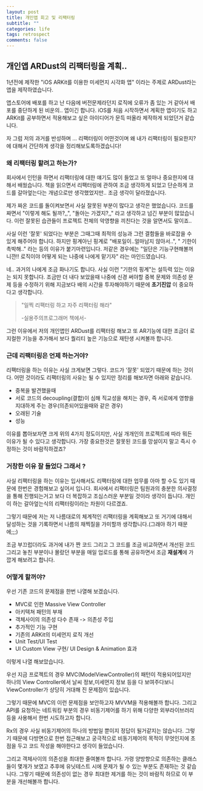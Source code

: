 ```yaml
---
layout: post
title: 개인앱 회고 및 리팩터링
subtitle: ""
categories: life
tags: retrospect
comments: false
--- 
```


## 개인앱 ARDust의 리팩터링을 계획..



1년전에 제작한 "iOS ARKit를 이용한 미세먼지 시각화 앱" 이라는 주제로  ARDust라는 앱을 제작하였습니다.

앱스토어에 배포를 하고 난 다음에 버전문제라던지 로직에 오류가 좀 있는 거 같아서 배포를 중단하게 된 비운의.. 앱이긴 합니다. iOS를 처음 시작하면서 계획한 앱이기도 하고 ARKit를 공부하면서 적용해보고 싶은 아이디어가 문득 떠올라 제작하게 되었던거 같습니다.

자 그럼 저의 과거를 반성하며 ... 리팩터링이 어떤것이며 왜 내가 리팩터링이 필요한지? 에 대해서 간단하게 생각을 정리해보도록하겠습니다!



### 왜 리팩터링 할려고 하는가?

회사에서 인턴을 하면서 리팩터링에 대한 얘기도 많이 들었고 또 얼마나 중요한지에 대해서 배웠습니다. 책을 읽으면서 리팩터링에 관하여 조금 생각하게 되었고 단순하게 코드를 갈아엎는다는 개념으로만 생각했었지만.. 조금 생각이 달라졌습니다.

제가 짜온 코드를 돌이켜보면서 사실 잘못된 부분이 많다고 생각은 했었습니다. 코드를 짜면서 "이렇게 해도 될까?,,", "돌아는 가겠지?,," 라고 생각하고 넘긴 부분이 많았습니다. 이런 잘못된 습관들이 프로젝트 전체의 악영향을 끼친다는 것을 알면서도 말이죠..

사실 이런 '잘못' 되었다는 부분은 그때그때 최적의 성능과 그런 결함들을 바로잡을 수 있게 해주어야 합니다. 하지만 핑계아닌 핑계로 "배포일이..얼마남지 않아서..", " 기한이 촉박해.." 라는 등의 이유가 붙기마련입니다. 저같은 경우에는 "일단은 기능구현해볼꺼니깐!! 로직이야 어떻게 되는 나중에 나에게 맡기자" 라는 마인드였습니다.

네.. 과거의 나에게 조금 화나기도 합니다. 사실 이런 "기한의 핑계"는 설득력 있는 이유는 되지 못합니다. 조금만 더 내다 보았을때  나중에 신경 써야할 중복 문제와 의존성 문제 등을 수정하기 위해 지금보다 배의 시간을 투자해야하기 때문에 **초기진압** 이 중요하다고 생각합니다.

> "일찍 리팩터링 하고 자주 리팩터링 해라" 
>
> -실용주의프로그래머 책에서-

그런 이유에서 저의 개인앱인 ARDust를 리팩터링 해보고 또 AR기능에 대한 조금더 로지컬한 기능을 추가해서 보다 퀄리티 높은 기능으로 재탄생 시켜볼까 합니다.



### 근데 리팩터링은 언제 하는거야?

리팩터링을 하는 이유는 사실 크게보면 그렇다. 코드가 '잘못' 되었기 때문에 하는 것이다. 어떤 것이라도 리팩터링의 사유는 될 수 있지만 정리를 해보자면 아래와 같습니다.

- 중복을 발견했을때
- 서로 코드의 decoupling(결합)이 심해 직교성을 해치는 경우, 즉 서로에게 영향을 지대하게 주는 경우(의존되어있을때와 같은 경우)
- 오래된 기술
- 성능

이유를 뽑아보자면 크게 위의 4가지 정도이지만, 사실 개개인의 프로젝트에 따라 뭐든 이유가 될 수 있다고 생각합니다. 가장 중요한것은 잘못된 코드를 망설이지 말고 즉시 수정하는 것이 바람직하겠죠?



### 거창한 이유 잘 들었다 그래서 ?

사실 리팩터링을 하는 이유는 입사해서도 리팩터링에 대한 업무를 아마 할 수도 있기 때문에 한번은 경험해보고 싶어서 입니다. 회사에서 리팩터링은 팀원과의 충분한 의사결정을 통해 진행되는거고 보다 더 복잡하고 조심스러운 부분일 것이라 생각이 듭니다. 개인이 하는 갈아엎는식의 리팩터링이라는 차원이 다르겠죠.

그렇기 때문에 저는 저 나름대로의 체계적인 리팩터링을 계획해보고 또 거기에 대해서 달성하는 것을 기록하면서 나름의 채찍질을 가미할까 생각합니다.(그래야 하기 때문에;;;)

조금 부끄럽더라도 과거에 내가 짠 코드 그리고 그 코드를 조금 비교하면서 개선된 코드 그리고 놓친 부분이나 몰랐던 부분을 매일 업로드를 통해 공유하면서 조금 **재설계**에 가깝게 해보려고 합니다.



### 어떻게 할꺼야?

우선 기존 코드의 문제점을 한번 나열해 보겠습니다.

- MVC로 인한 Massive View Controller
- 아키텍쳐 패턴의 부재
- 객체사이의 의존성 다수 존재 -> 의존성 주입
- 추가적인 기능 구현
- 기존의 ARKit의 미세먼지 로직 개선
- Unit Test/UI Test
- UI Custom View 구현/ UI Design & Animation 효과



이렇게 나열 해보았습니다.

우선 지금 프로젝트의 경우 MVC(ModelViewController)의 패턴이 적용되어있지만 하나의 View Controller에서 날씨 정보,미세먼지 정보 등을 다 보여주다보니 ViewController가 상당히 거대해 진 문제점이 있습니다. 

그렇기 때문에 MVC의 이런 문제점을 보안하고자 MVVM을 적용해볼까 합니다. 그리고 API를 요청하는 네트워킹 부분의 경우 비동기제어를 하기 위해 다양한 외부라이브러리 등을 사용해서 한번 시도하고자 합니다.

Rx의 경우 사실 비동기제어의 하나의 방법일 뿐이지 정답이 될거같지는 않습니다. 그렇기 때문에 다방면으로 한번 접근해보고 궁극적으로 비동기제어의 목적이 무엇인지에 초점을 두고 코드 작성을 해야한다고 생각이 들었습니다.

그리고 객체사이의 의존성을 최대한 줄여볼까 합니다. 가령 양방향으로 의존하는 클래스들이 몇개가 보였고 추후에 유닛테스트 시에 문제가 될 수 있는 부분도 존재하는 것 같습니다. 그렇기 때문에 의존성이 없는 경우 최대한 제거를 하는 것이 바람직 하므로 이 부분을 개선해볼까 합니다.







